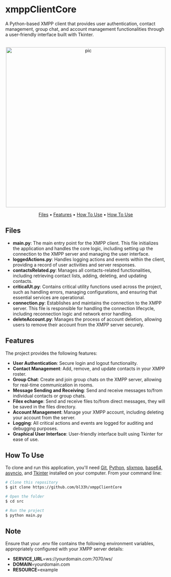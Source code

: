 # xmppClientCore

A Python-based XMPP client that provides user authentication, contact management, group chat, and account management functionalities through a user-friendly interface built with Tkinter.

<p align="center">
  <br>
  <img src="https://i.imgur.com/UlPi1k3.png" alt="pic" width="500">
  <br>
</p>
<p align="center" >
  <a href="#Files">Files</a> •
  <a href="#Features">Features</a> •
  <a href="#how-to-use">How To Use</a> •
  <a href="#note">How To Use</a>
</p>

## Files

- **main.py**: The main entry point for the XMPP client. This file initializes the application and handles the core logic, including setting up the connection to the XMPP server and managing the user interface.
- **loggedActions.py**: Handles logging actions and events within the client, providing a record of user activities and server responses.
- **contactsRelated.py**: Manages all contacts-related functionalities, including retrieving contact lists, adding, deleting, and updating contacts.
- **criticalUt.py**: Contains critical utility functions used across the project, such as handling errors, managing configurations, and ensuring that essential services are operational.
- **connection.py**: Establishes and maintains the connection to the XMPP server. This file is responsible for handling the connection lifecycle, including reconnection logic and network error handling.
- **deleteAccount.py**: Manages the process of account deletion, allowing users to remove their account from the XMPP server securely.

## Features

The project provides the following features:

- **User Authentication**: Secure login and logout functionality.
- **Contact Management**: Add, remove, and update contacts in your XMPP roster.
- **Group Chat**: Create and join group chats on the XMPP server, allowing for real-time communication in rooms.
- **Message Sending and Receiving**: Send and receive messages to/from individual contacts or group chats.
- **Filex echange**: Send and receive files to/from direct messages, they will be saved in the files directory.
- **Account Management**: Manage your XMPP account, including deleting your account from the server.
- **Logging**: All critical actions and events are logged for auditing and debugging purposes.
- **Graphical User Interface**: User-friendly interface built using Tkinter for ease of use.

## How To Use

To clone and run this application, you'll need [Git](https://git-scm.com), [Python](https://www.python.org), [slixmpp](https://slixmpp.readthedocs.io/en/latest/), [base64](https://docs.python.org/3/library/base64.html), [asyncio](https://docs.python.org/3/library/asyncio.html), and [Tkinter](https://docs.python.org/es/3/library/tkinter.html) installed on your computer. From your command line:

```bash
# Clone this repository
$ git clone https://github.com/bl33h/xmppClientCore

# Open the folder
$ cd src

# Run the project
$ python main.py
```

## Note
Ensure that your .env file contains the following environment variables, appropriately configured with your XMPP server details:
- **SERVICE_URL**=ws://yourdomain.com:7070/ws/
- **DOMAIN**=yourdomain.com
- **RESOURCE**=example
